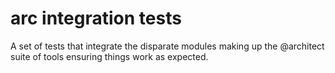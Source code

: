 # arc integration tests

A set of tests that integrate the disparate modules making up the @architect
suite of tools ensuring things work as expected.
